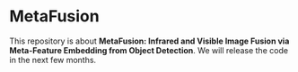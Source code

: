 # MetaFusion
This repository is about **MetaFusion: Infrared and Visible Image Fusion via Meta-Feature Embedding from Object Detection**. We will release the code in the next few months.

